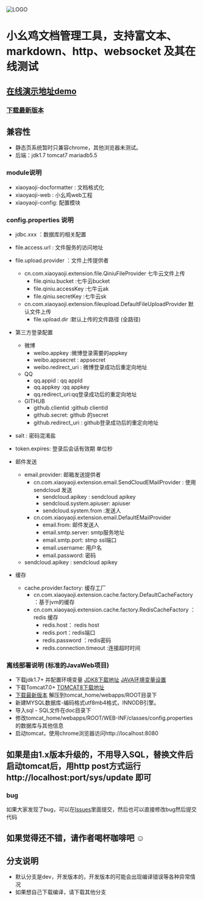 ![LOGO](http://www.xiaoyaoji.cn/assets/img/logo/full.png)
# 小幺鸡文档管理工具，支持富文本、markdown、http、websocket 及其在线测试
## [在线演示地址demo](http://www.xiaoyaoji.cn/project/demo/view)


### [下载最新版本](http://git.oschina.net/zhoujingjie/apiManager/releases)

## 兼容性
* 静态页系统暂时只兼容chrome，其他浏览器未测试。
* 后端：jdk1.7 tomcat7  mariadb5.5


### module说明
* xiaoyaoji-docformatter : 文档格式化
* xiaoyaoji-web : 小幺鸡web工程
* xiaoyaoji-config: 配置模块



### config.properties 说明
* jdbc.xxx ：数据库的相关配置
* file.access.url : 文件服务的访问地址
* file.upload.provider ：文件上传提供者
    * cn.com.xiaoyaoji.extension.file.QiniuFileProvider 七牛云文件上传
        * file.qiniu.bucket :七牛云bucket
        * file.qiniu.accessKey :七牛云ak
        * file.qiniu.secretKey :七牛云sk
    * cn.com.xiaoyaoji.extension.fileupload.DefaultFileUploadProvider 默认文件上传
        * file.upload.dir :默认上传的文件路径 (全路径)
         
* 第三方登录配置
    * 微博
        * weibo.appkey :微博登录需要的appkey
        * weibo.appsecret : appsecret   
        * weibo.redirect_uri :   微博登录成功后重定向地址
    * QQ
        * qq.appid : qq appId
        * qq.appkey :qq appkey 
        * qq.redirect_uri:qq登录成功后的重定向地址
    * GITHUB
        * github.clientid :github clientid
        * github.secret: github 的secret
        * github.redirect_uri : github登录成功后的重定向地址
* salt : 密码混淆盐
* token.expires: 登录后会话有效期 单位秒
* 邮件发送
    * email.provider: 邮箱发送提供者
        * cn.com.xiaoyaoji.extension.email.SendCloudEMailProvider : 使用sendcloud 发送
            * sendcloud.apikey  : sendcloud apikey
            * sendcloud.system.apiuser: apiuser
            * sendcloud.system.from :发送人
        * cn.com.xiaoyaoji.extension.email.DefaultEMailProvider
            * email.from: 邮件发送人
            * email.smtp.server: smtp服务地址
            * email.smtp.port: stmp ssl端口
            * email.username: 用户名
            * email.password: 密码
    * sendcloud.apikey : sendcloud apikey
* 缓存
    * cache.provider.factory: 缓存工厂
        * cn.com.xiaoyaoji.extension.cache.factory.DefaultCacheFactory ：基于jvm的缓存
        * cn.com.xiaoyaoji.extension.cache.factory.RedisCacheFactory   ：redis 缓存
            * redis.host： redis host
            * redis.port：redis端口
            * redis.password ：redis密码
            * redis.connection.timeout :连接超时时间
            
            

### 离线部署说明 (标准的JavaWeb项目)
* 下载jdk1.7+ 并配置环境变量 [JDK8下载地址](http://www.oracle.com/technetwork/cn/java/javase/downloads/jdk8-downloads-2133151-zhs.html) [JAVA环境变量设置](https://www.java.com/zh_CN/download/help/path.xml)
* 下载Tomcat7.0+  [TOMCAT8下载地址](http://tomcat.apache.org/download-80.cgi)
* [下载最新版本](http://git.oschina.net/zhoujingjie/apiManager/releases) 解压到tomcat_home/webapps/ROOT目录下
* 新建MYSQL数据库-编码格式utf8mb4格式，INNODB引擎。
* 导入sql - SQL文件在doc目录下
* 修改tomcat_home/webapps/ROOT/WEB-INF/classes/config.properties 的数据库与其他信息
* 启动tomcat，使用chrome浏览器访问http://localhost:8080


## 如果是由1.x版本升级的，不用导入SQL，替换文件后启动tomcat后，用http post方式运行http://localhost:port/sys/update 即可

### bug
如果大家发现了bug，可以在[Issues](http://git.oschina.net/zhoujingjie/apiManager/issues)里面提交，然后也可以直接修改bug然后提交代码


## 如果觉得还不错，请作者喝杯咖啡吧 ☺

## 分支说明
* 默认分支是dev，开发版本的，开发版本的可能会出现编译错误等各种异常情况
* 如果想自己下载编译，请下载其他分支


